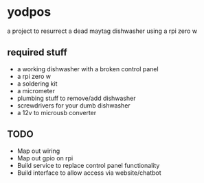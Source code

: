 # yodpos
a project to resurrect a dead maytag dishwasher using a rpi zero w 

## required stuff
* a working dishwasher with a broken control panel
* a rpi zero w
* a soldering kit
* a micrometer
* plumbing stuff to remove/add dishwasher
* screwdrivers for your dumb dishwasher
* a 12v to microusb converter

## TODO
* Map out wiring
* Map out gpio on rpi
* Build service to replace control panel functionality
* Build interface to allow access via website/chatbot
